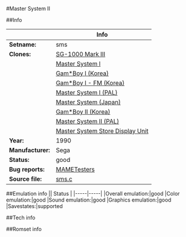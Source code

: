 #Master System II

##Info

||Info|
|-----|-----|
|**Setname:**|sms
|**Clones:**|[SG-1000 Mark III](sg1000m3.md)
||[Master System I](sms1.md)
||[Gam*Boy I (Korea)](sms1kr.md)
||[Gam*Boy I - FM (Korea)](sms1krfm.md)
||[Master System I (PAL)](sms1pal.md)
||[Master System (Japan)](smsj.md)
||[Gam*Boy II (Korea)](smskr.md)
||[Master System II (PAL)](smspal.md)
||[Master System Store Display Unit](smssdisp.md)
|**Year:**|1990
|**Manufacturer:**|Sega
|**Status:**|good
|**Bug reports:**|[MAMETesters](http://mametesters.org/view_all_set.php?type=1&temporary=y&search=sms.c)
|**Source file:**|[sms.c](https://github.com/mamedev/mame/blob/master/src/mess/drivers/sms.c)

##Emulation info
|| Status |
|-----|-----|
|Overall emulation:|good
|Color emulation:|good
|Sound emulation:|good
|Graphics emulation:|good
|Savestates:|supported

##Tech info

##Romset info

<!--- START OF EDITED COMMENT DO NOT TOUCH TEXT ABOVE-->

